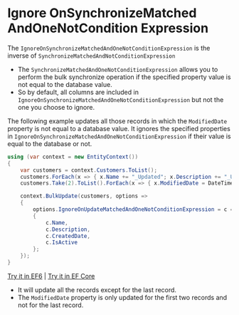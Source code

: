# Ignore OnSynchronizeMatched AndOneNotCondition Expression

The `IgnoreOnSynchronizeMatchedAndOneNotConditionExpression` is the inverse of `SynchronizeMatchedAndNotConditionExpression` 

 - The `SynchronizeMatchedAndOneNotConditionExpression` allows you to perform the bulk synchronize operation if the specified property value is not equal to the database value.
 - So by default, all columns are included in `IgnoreOnSynchronizeMatchedAndOneNotConditionExpression` but not the one you choose to ignore.

The following example updates all those records in which the `ModifiedDate` property is not equal to a database value. It ignores the specified properties in `IgnoreOnSynchronizeMatchedAndOneNotConditionExpression` if their value is equal to the database or not.

```csharp
using (var context = new EntityContext())
{
    var customers = context.Customers.ToList();
    customers.ForEach(x => { x.Name += "_Updated"; x.Description += "_Updated"; x.IsActive = false; });
    customers.Take(2).ToList().ForEach(x => { x.ModifiedDate = DateTime.Now; });

    context.BulkUpdate(customers, options => 
    {
        options.IgnoreOnUpdateMatchedAndOneNotConditionExpression = c => new 
        {
            c.Name, 
            c.Description, 
            c.CreatedDate, 
            c.IsActive 
        };
    });
}
```

[Try it in EF6](https://dotnetfiddle.net/KxWXDR) | [Try it in EF Core](https://dotnetfiddle.net/zGSrJR)

 - It will update all the records except for the last record.
 - The `ModifiedDate` property is only updated for the first two records and not for the last record.

